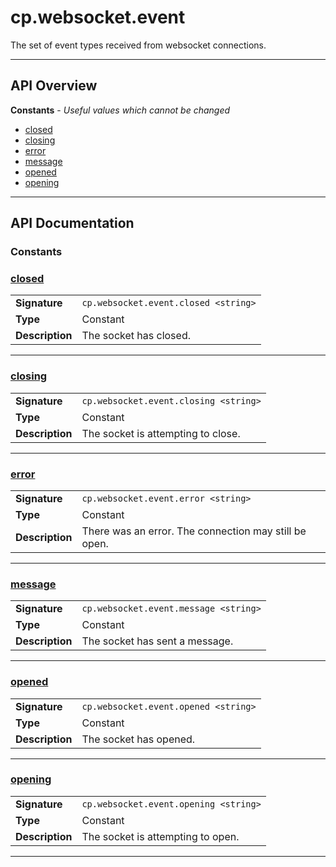 # cp.websocket.event

The set of event types received from websocket connections.

---

## API Overview
**Constants** - _Useful values which cannot be changed_
 * [closed](#closed)
 * [closing](#closing)
 * [error](#error)
 * [message](#message)
 * [opened](#opened)
 * [opening](#opening)


---

## API Documentation

### Constants


### [closed](#closed)

|                                             |                                                                                     |
| --------------------------------------------|-------------------------------------------------------------------------------------|
| **Signature**                               | `cp.websocket.event.closed <string>`                                                                    |
| **Type**                                    | Constant                                                                     |
| **Description**                             | The socket has closed.                                                                     |

---

### [closing](#closing)

|                                             |                                                                                     |
| --------------------------------------------|-------------------------------------------------------------------------------------|
| **Signature**                               | `cp.websocket.event.closing <string>`                                                                    |
| **Type**                                    | Constant                                                                     |
| **Description**                             | The socket is attempting to close.                                                                     |

---

### [error](#error)

|                                             |                                                                                     |
| --------------------------------------------|-------------------------------------------------------------------------------------|
| **Signature**                               | `cp.websocket.event.error <string>`                                                                    |
| **Type**                                    | Constant                                                                     |
| **Description**                             | There was an error. The connection may still be open.                                                                     |

---

### [message](#message)

|                                             |                                                                                     |
| --------------------------------------------|-------------------------------------------------------------------------------------|
| **Signature**                               | `cp.websocket.event.message <string>`                                                                    |
| **Type**                                    | Constant                                                                     |
| **Description**                             | The socket has sent a message.                                                                     |

---

### [opened](#opened)

|                                             |                                                                                     |
| --------------------------------------------|-------------------------------------------------------------------------------------|
| **Signature**                               | `cp.websocket.event.opened <string>`                                                                    |
| **Type**                                    | Constant                                                                     |
| **Description**                             | The socket has opened.                                                                     |

---

### [opening](#opening)

|                                             |                                                                                     |
| --------------------------------------------|-------------------------------------------------------------------------------------|
| **Signature**                               | `cp.websocket.event.opening <string>`                                                                    |
| **Type**                                    | Constant                                                                     |
| **Description**                             | The socket is attempting to open.                                                                     |

---
